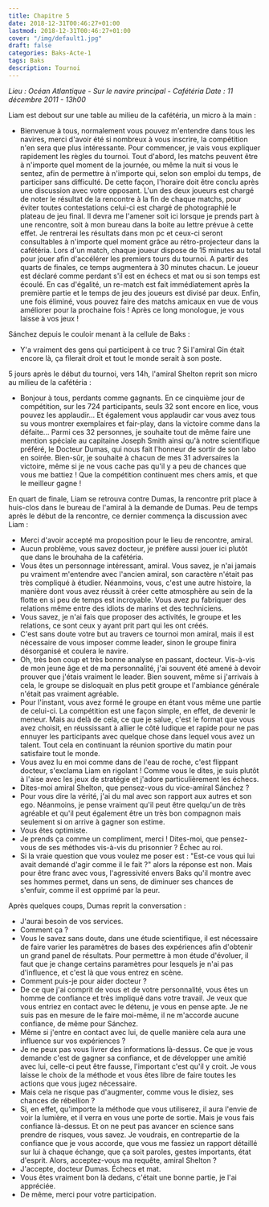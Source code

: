 ```yaml
---
title: Chapitre 5
date: 2018-12-31T00:46:27+01:00
lastmod: 2018-12-31T00:46:27+01:00
cover: "/img/default1.jpg"
draft: false
categories: Baks-Acte-1
tags: Baks
description: Tournoi
---
```

_Lieu :  Océan Atlantique - Sur le navire principal - Cafétéria
Date : 11 décembre 2011 - 13h00_

Liam est debout sur une table au milieu de la cafétéria, un micro à la main :  
- Bienvenue à tous, normalement vous pouvez m'entendre dans tous les navires, merci d'avoir été si nombreux à vous inscrire, la compétition n'en sera que plus intéressante. Pour commencer, je vais vous expliquer rapidement les règles du tournoi. Tout d'abord, les matchs peuvent être à n'importe quel moment de la journée, ou même la nuit si vous le sentez, afin de permettre à n'importe qui, selon son emploi du temps, de participer sans difficulté. De cette façon, l'horaire doit être conclu après une discussion avec votre opposant. L'un des deux joueurs est chargé de noter le résultat de la rencontre à la fin de chaque matchs, pour éviter toutes contestations celui-ci est chargé de photographié le plateau de jeu final. Il devra me l'amener soit ici lorsque je prends part à une rencontre, soit à mon bureau dans la boite au lettre prévue à cette effet. Je rentrerai les résultats dans mon pc et ceux-ci seront consultables à n'importe quel moment grâce au rétro-projecteur dans la cafétéria. Lors d'un match, chaque joueur dispose de 15 minutes au total pour jouer afin d'accélérer les premiers tours du tournoi. A partir des quarts de finales, ce temps augmentera à 30 minutes chacun. Le joueur est déclaré comme perdant s'il est en échecs et mat ou si son temps est écoulé. En cas d'égalité, un re-match est fait immédiatement après la première partie et le temps de jeu des joueurs est divisé par deux. Enfin, une fois éliminé, vous pouvez faire des matchs amicaux en vue de vous améliorer pour la prochaine fois ! Après ce long monologue, je vous laisse à vos jeux !  

Sánchez depuis le couloir menant à la cellule de Baks :  
- Y'a vraiment des gens qui participent à ce truc ? Si l'amiral Gin était encore là, ça filerait droit et tout le monde serait à son poste.  

5 jours après le début du tournoi, vers 14h, l'amiral Shelton reprit son micro au milieu de la cafétéria :  
- Bonjour à tous, perdants comme gagnants. En ce cinquième jour de compétition, sur les 724 participants, seuls 32 sont encore en lice, vous pouvez les applaudir... Et également vous applaudir car vous avez tous su vous montrer exemplaires et fair-play, dans la victoire comme dans la défaite... Parmi ces 32 personnes, je souhaite tout de même faire une mention spéciale au capitaine Joseph Smith ainsi qu'à notre scientifique préféré, le Docteur Dumas, qui nous fait l'honneur de sortir de son labo en soirée. Bien-sûr, je souhaite à chacun de mes 31 adversaires la victoire, même si je ne vous cache pas qu'il y a peu de chances que vous me battiez ! Que la compétition continuent mes chers amis, et que le meilleur gagne !  

En quart de finale, Liam se retrouva contre Dumas, la rencontre prit place à huis-clos dans le bureau de l'amiral à la demande de Dumas. Peu de temps après le début de la rencontre, ce dernier commença la discussion avec Liam :  
- Merci d'avoir accepté ma proposition pour le lieu de rencontre, amiral.  
- Aucun problème, vous savez docteur, je préfère aussi jouer ici plutôt que dans le brouhaha de la cafétéria.  
- Vous êtes un personnage intéressant, amiral. Vous savez, je n'ai jamais pu vraiment m'entendre avec l'ancien amiral, son caractère n'était pas très compliqué à étudier. Néanmoins, vous, c'est une autre histoire, la manière dont vous avez réussit à créer cette atmosphère au sein de la flotte en si peu de temps est incroyable. Vous avez pu fabriquer des relations même entre des idiots de marins et des techniciens.  
- Vous savez, je n'ai fais que proposer des activités, le groupe et les relations, ce sont ceux y ayant prit part qui les ont créés.  
- C'est sans doute votre but au travers ce tournoi mon amiral, mais il est nécessaire de vous imposer comme leader, sinon le groupe finira désorganisé et coulera le navire.  
- Oh, très bon coup et très bonne analyse en passant, docteur. Vis-à-vis de mon jeune âge et de ma personnalité, j'ai souvent été amené à devoir prouver que j'étais vraiment le leader. Bien souvent, même si j'arrivais à cela, le groupe se disloquait en plus petit groupe et l'ambiance générale n'était pas vraiment agréable.  
- Pour l'instant, vous avez formé le groupe en étant vous même une partie de celui-ci. La compétition est une façon simple, en effet, de devenir le meneur. Mais au delà de cela, ce que je salue, c'est le format que vous avez choisit, en réussissant à allier le côté ludique et rapide pour ne pas ennuyer les participants avec quelque chose dans lequel vous avez un talent. Tout cela en continuant la réunion sportive du matin pour satisfaire tout le monde.  
- Vous avez lu en moi comme dans de l'eau de roche, c'est flippant docteur, s'exclama Liam en rigolant ! Comme vous le dites, je suis plutôt à l'aise avec les jeux de stratégie et j'adore particulièrement les échecs.  
- Dites-moi amiral Shelton, que pensez-vous du vice-amiral Sánchez ?  
- Pour vous dire la vérité, j'ai du mal avec son rapport aux autres et son ego. Néanmoins, je pense vraiment qu'il peut être quelqu'un de très agréable et qu'il peut également être un très bon compagnon mais seulement si on arrive à gagner son estime.  
- Vous êtes optimiste.  
- Je prends ça comme un compliment, merci ! Dites-moi, que pensez-vous de ses méthodes vis-à-vis du prisonnier ? Échec au roi.  
- Si la vraie question que vous voulez me poser est : "Est-ce vous qui lui avait demandé d'agir comme il le fait ?" alors la réponse est non. Mais pour être franc avec vous, l'agressivité envers Baks qu'il montre avec ses hommes permet, dans un sens, de diminuer ses chances de s'enfuir, comme il est opprimé par la peur.  

Après quelques coups, Dumas reprit la conversation :  
- J'aurai besoin de vos services.  
- Comment ça ?  
- Vous le savez sans doute, dans une étude scientifique, il est nécessaire de faire varier les paramètres de bases des expériences afin d'obtenir un grand panel de résultats. Pour permettre à mon étude d'évoluer, il faut que je change certains paramètres pour lesquels je n'ai pas d'influence, et c'est là que vous entrez en scène.  
- Comment puis-je pour aider docteur ?  
- De ce que j'ai comprit de vous et de votre personnalité, vous êtes un homme de confiance et très impliqué dans votre travail. Je veux que vous entriez en contact avec le détenu, je vous en pense apte. Je ne suis pas en mesure de le faire moi-même, il ne m'accorde aucune confiance, de même pour Sánchez.  
- Même si j'entre en contact avec lui, de quelle manière cela aura une influence sur vos expériences ?  
- Je ne peux pas vous livrer des informations là-dessus. Ce que je vous demande c'est de gagner sa confiance, et de développer une amitié avec lui, celle-ci peut être fausse, l'important c'est qu'il y croit. Je vous laisse le choix de la méthode et vous êtes libre de faire toutes les actions que vous jugez nécessaire.  
- Mais cela ne risque pas d'augmenter, comme vous le disiez, ses chances de rébellion ?  
- Si, en effet, qu'importe la méthode que vous utiliserez, il aura l'envie de voir la lumière, et il verra en vous une porte de sortie. Mais je vous fais confiance là-dessus. Et on ne peut pas avancer en science sans prendre de risques, vous savez. Je voudrais, en contrepartie de la confiance que je vous accorde, que vous me fassiez un rapport détaillé sur lui à chaque échange, que ça soit paroles, gestes importants, état d'esprit. Alors, acceptez-vous ma requête, amiral Shelton ?  
- J'accepte, docteur Dumas. Échecs et mat.  
- Vous êtes vraiment bon là dedans, c'était une bonne partie, je l'ai appréciée.  
- De même, merci pour votre participation.  